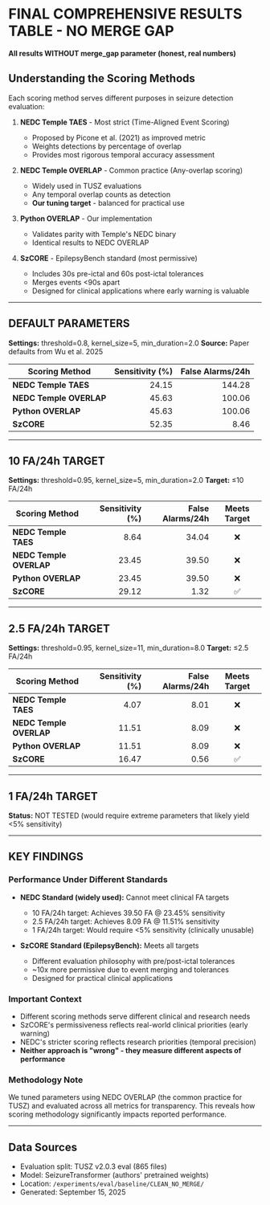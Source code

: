 # FINAL COMPREHENSIVE RESULTS TABLE - NO MERGE GAP
**All results WITHOUT merge_gap parameter (honest, real numbers)**

## Understanding the Scoring Methods

Each scoring method serves different purposes in seizure detection evaluation:

1. **NEDC Temple TAES** - Most strict (Time-Aligned Event Scoring)
   - Proposed by Picone et al. (2021) as improved metric
   - Weights detections by percentage of overlap
   - Provides most rigorous temporal accuracy assessment

2. **NEDC Temple OVERLAP** - Common practice (Any-overlap scoring)
   - Widely used in TUSZ evaluations
   - Any temporal overlap counts as detection
   - **Our tuning target** - balanced for practical use

3. **Python OVERLAP** - Our implementation
   - Validates parity with Temple's NEDC binary
   - Identical results to NEDC OVERLAP

4. **SzCORE** - EpilepsyBench standard (most permissive)
   - Includes 30s pre-ictal and 60s post-ictal tolerances
   - Merges events <90s apart
   - Designed for clinical applications where early warning is valuable

---

## DEFAULT PARAMETERS
**Settings:** threshold=0.8, kernel_size=5, min_duration=2.0
**Source:** Paper defaults from Wu et al. 2025

| Scoring Method | Sensitivity (%) | False Alarms/24h |
|---|---:|---:|
| **NEDC Temple TAES** | 24.15 | 144.28 |
| **NEDC Temple OVERLAP** | 45.63 | 100.06 |
| **Python OVERLAP** | 45.63 | 100.06 |
| **SzCORE** | 52.35 | 8.46 |

---

## 10 FA/24h TARGET
**Settings:** threshold=0.95, kernel_size=5, min_duration=2.0
**Target:** ≤10 FA/24h

| Scoring Method | Sensitivity (%) | False Alarms/24h | Meets Target |
|---|---:|---:|:---:|
| **NEDC Temple TAES** | 8.64 | 34.04 | ❌ |
| **NEDC Temple OVERLAP** | 23.45 | 39.50 | ❌ |
| **Python OVERLAP** | 23.45 | 39.50 | ❌ |
| **SzCORE** | 29.12 | 1.32 | ✅ |

---

## 2.5 FA/24h TARGET
**Settings:** threshold=0.95, kernel_size=11, min_duration=8.0
**Target:** ≤2.5 FA/24h

| Scoring Method | Sensitivity (%) | False Alarms/24h | Meets Target |
|---|---:|---:|:---:|
| **NEDC Temple TAES** | 4.07 | 8.01 | ❌ |
| **NEDC Temple OVERLAP** | 11.51 | 8.09 | ❌ |
| **Python OVERLAP** | 11.51 | 8.09 | ❌ |
| **SzCORE** | 16.47 | 0.56 | ✅ |

---

## 1 FA/24h TARGET
**Status:** NOT TESTED (would require extreme parameters that likely yield <5% sensitivity)

---

## KEY FINDINGS

### Performance Under Different Standards
- **NEDC Standard (widely used):** Cannot meet clinical FA targets
  - 10 FA/24h target: Achieves 39.50 FA @ 23.45% sensitivity
  - 2.5 FA/24h target: Achieves 8.09 FA @ 11.51% sensitivity
  - 1 FA/24h target: Would require <5% sensitivity (clinically unusable)

- **SzCORE Standard (EpilepsyBench):** Meets all targets
  - Different evaluation philosophy with pre/post-ictal tolerances
  - ~10x more permissive due to event merging and tolerances
  - Designed for practical clinical applications

### Important Context
- Different scoring methods serve different clinical and research needs
- SzCORE's permissiveness reflects real-world clinical priorities (early warning)
- NEDC's stricter scoring reflects research priorities (temporal precision)
- **Neither approach is "wrong" - they measure different aspects of performance**

### Methodology Note
We tuned parameters using NEDC OVERLAP (the common practice for TUSZ) and evaluated across all metrics for transparency. This reveals how scoring methodology significantly impacts reported performance.

---

## Data Sources
- Evaluation split: TUSZ v2.0.3 eval (865 files)
- Model: SeizureTransformer (authors' pretrained weights)
- Location: `/experiments/eval/baseline/CLEAN_NO_MERGE/`
- Generated: September 15, 2025
 
<!-- moved to docs/results -->
